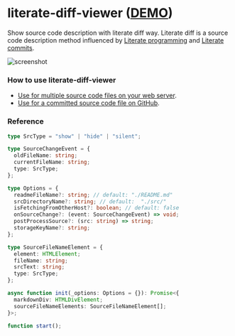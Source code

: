 # literate-diff-viewer ([DEMO](https://abagames.github.io/literate-diff-viewer/pinclimb/))

Show source code description with literate diff way. Literate diff is a source code description method influenced by [Literate programming](https://en.wikipedia.org/wiki/Literate_programming) and [Literate commits](http://www.petecorey.com/blog/2016/07/11/literate-commits/).

<img src="https://abagames.github.io/literate-diff-viewer/screenshot.png" alt="screenshot"/>

### How to use literate-diff-viewer

- [Use for multiple source code files on your web server](https://abagames.github.io/literate-diff-viewer/literate-diff-viewer/).
- [Use for a committed source code file on GitHub](https://abagames.github.io/literate-diff-viewer/literate-diff-viewer-for-commits/).

### Reference

```ts
type SrcType = "show" | "hide" | "silent";

type SourceChangeEvent = {
  oldFileName: string;
  currentFileName: string;
  type: SrcType;
};

type Options = {
  readmeFileName?: string; // default: "./README.md"
  srcDirectoryName?: string; // default:  "./src/"
  isFetchingFromOtherHost?: boolean; // default: false
  onSourceChange?: (event: SourceChangeEvent) => void;
  postProcessSource?: (src: string) => string;
  storageKeyName?: string;
};

type SourceFileNameElement = {
  element: HTMLElement;
  fileName: string;
  srcText: string;
  type: SrcType;
};

async function init(_options: Options = {}): Promise<{
  markdownDiv: HTMLDivElement;
  sourceFileNameElements: SourceFileNameElement[];
}>;

function start();
```
